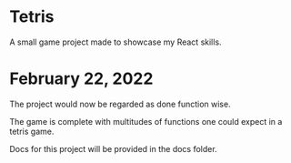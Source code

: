 # Tetris
A small game project made to showcase my React skills.

# February 22, 2022
The project would now be regarded as done function wise.

The game is complete with multitudes of functions one could expect in a tetris game.

Docs for this project will be provided in the docs folder.

